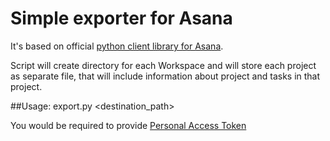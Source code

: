# Simple exporter for Asana 
It's based on official [python client library for Asana](https://github.com/Asana/python-asana). 

Script will create directory for each Workspace and will store each project as separate file, that will include information about project and tasks in that project.

##Usage:
    export.py <destination_path>

You would be required to provide [Personal Access Token](https://asana.com/guide/help/api/api)
